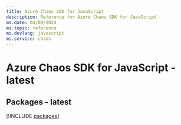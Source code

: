 ```yaml
---
title: Azure Chaos SDK for JavaScript
description: Reference for Azure Chaos SDK for JavaScript
ms.date: 04/09/2024
ms.topic: reference
ms.devlang: javascript
ms.service: chaos
---
```

# Azure Chaos SDK for JavaScript - latest
## Packages - latest
[!INCLUDE [packages](chaos-index.md)]